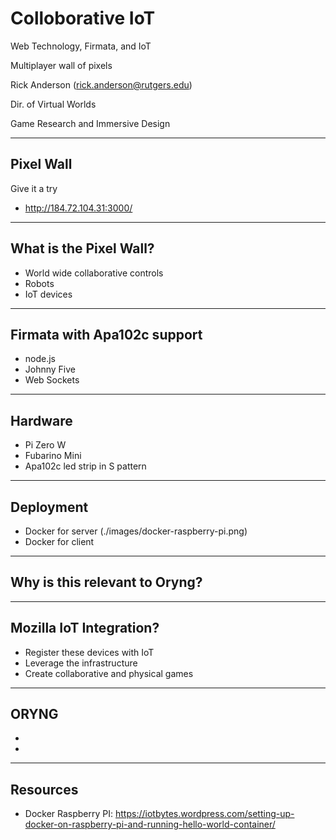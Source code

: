 # Colloborative IoT
Web Technology, Firmata, and IoT

Multiplayer wall of pixels

Rick Anderson (rick.anderson@rutgers.edu)

Dir. of Virtual Worlds

Game Research and Immersive Design

---
## Pixel Wall
Give it a try
* http://184.72.104.31:3000/
---
## What is the Pixel Wall?
* World wide collaborative controls
* Robots
* IoT devices
---
## Firmata with Apa102c support
* node.js 
* Johnny Five
* Web Sockets
---
## Hardware
* Pi Zero W
* Fubarino Mini
* Apa102c led strip in S pattern
---
## Deployment
* Docker for server
(./images/docker-raspberry-pi.png)
* Docker for client
---
## Why is this relevant to Oryng?
---

## Mozilla IoT Integration?
* Register these devices with IoT
* Leverage the infrastructure
* Create collaborative and physical games


---
## ORYNG
*  
* 

---
## Resources 
* Docker Raspberry PI: https://iotbytes.wordpress.com/setting-up-docker-on-raspberry-pi-and-running-hello-world-container/



